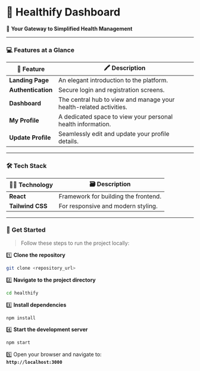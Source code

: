 # 🏥 **Healthify Dashboard**

🎯 **Your Gateway to Simplified Health Management**

---

### 💻 **Features at a Glance**

| 🌟 **Feature**         | 🖍️ **Description**                                                                               |
|------------------------|-------------------------------------------------------------------------------------------------|
| **Landing Page**       | An elegant introduction to the platform.                                                       |
| **Authentication**     | Secure login and registration screens.                                                         |
| **Dashboard**          | The central hub to view and manage your health-related activities.                             |
| **My Profile**         | A dedicated space to view your personal health information.                                    |
| **Update Profile**     | Seamlessly edit and update your profile details.                                               |

---

### 🛠️ **Tech Stack**

| 🧙️‍♂️ **Technology**  | 🗃️ **Description**                     |
|-------------------|---------------------------------------|
| **React**         | Framework for building the frontend. |
| **Tailwind CSS**  | For responsive and modern styling.   |

---

### 🚀 **Get Started**

> Follow these steps to run the project locally:  

1️⃣ **Clone the repository**  
```bash  
git clone <repository_url>
```  

2️⃣ **Navigate to the project directory**  
```bash  
cd healthify
```  

3️⃣ **Install dependencies**  
```bash  
npm install
```  

4️⃣ **Start the development server**  
```bash  
npm start
```  

5️⃣ Open your browser and navigate to:  
   **`http://localhost:3000`**
